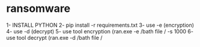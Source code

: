 # ransomware
1-  INSTALL PYTHON
2- pip install -r requirements.txt
3- use -e (encryption)
4- use -d (decrypt)
5- use tool encryption (ran.exe -e /bath file / -s 1000
6- use tool decrypt (ran.exe -d /bath file / 
